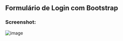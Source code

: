 ## Formulário de Login com Bootstrap

### Screenshot:

![image](https://github.com/dugabrielle/login-form-bootstrap/assets/121505858/4b961ca2-a59f-4b76-a24c-c362fb8d33e7)



